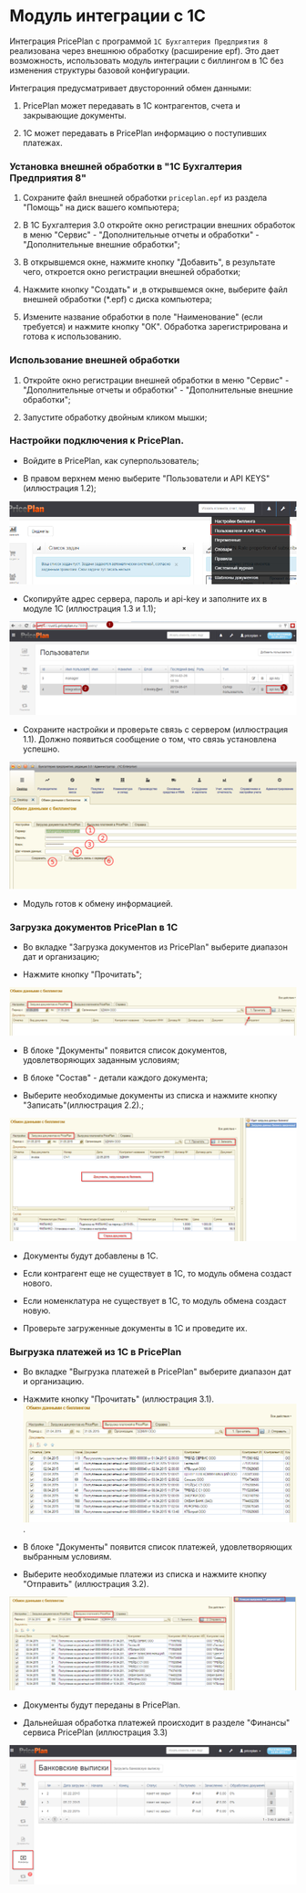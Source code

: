 # Модуль интеграции с 1С

Интеграция PricePlan c программой `1C Бухгалтерия Предприятия 8` реализована через внешнюю обработку (расширение epf). Это дает возможность, использовать модуль интеграции с биллингом в 1С без изменения структуры базовой конфигурации.

Интеграция предусматривает двусторонний обмен данными:
1. PricePlan может передавать в 1С контрагентов, счета и закрывающие документы. 

2. 1С может передавать в PricePlan информацию о поступивших платежах. 

### Установка внешней обработки в "1C Бухгалтерия Предприятия 8"

1. Сохраните файл внешней обработки `priceplan.epf` из раздела "Помощь" на диск вашего компьютера;

2.  В 1С Бухгалтерия 3.0 откройте окно регистрации внешних обработок в меню "Сервис" - "Дополнительные отчеты и обработки" - "Дополнительные внешние обработки";

3. В открывшемся окне, нажмите кнопку "Добавить", в результате чего, откроется окно регистрации внешней обработки; 
4. Нажмите кнопку "Создать" и ,в открывшемся окне, выберите файл внешней обработки (*.epf) c диска компьютера;

5. Измените название обработки в поле "Наименование" (если требуется) и нажмите кнопку "ОК". Обработка зарегистрирована и готова к использованию.

### Использование внешней обработки
1. Откройте окно регистрации внешней обработки в меню "Сервис" - "Дополнительные отчеты и обработки" - "Дополнительные внешние обработки";

2. Запустите обработку двойным кликом мышки;


### Настройки подключения к PricePlan.

- Войдите в PricePlan, как суперпользователь;

- В правом верхнем меню выберите "Пользователи и API KEYS" (иллюстрация 1.2);


![иллюстрация 1.2](1c-12.png)

- Скопируйте адрес сервера, пароль и api-key и заполните их в модуле 1С (иллюстрация 1.3 и 1.1);

![иллюстрация 1.3](1c-13.png)

- Сохраните настройки и проверьте связь с сервером (иллюстрация 1.1). Должно появиться сообщение о том, что связь установлена успешно.


![иллюстрация 1.1](1c-11.png)


- Модуль готов к обмену информацией.

### Загрузка документов PricePlan в 1С

- Во вкладке "Загрузка документов из PricePlan" выберите диапазон дат и организацию;

- Нажмите кнопку "Прочитать";


![иллюстрация 2.1](1c-21.png)


- В блоке "Документы" появится список документов, удовлетворяющих заданным условиям;

- В блоке "Состав" - детали каждого документа;

- Выберите необходимые документы из списка и нажмите кнопку "Записать"(иллюстрация 2.2).;


![иллюстрация 2.2](1c-22.png)

- Документы будут добавлены в 1С.

- Если контрагент еще не существует в 1С, то модуль обмена создаст нового.

- Если номенклатура не существует в 1С, то модуль обмена создаст новую.

- Проверьте загруженные документы в 1С и проведите их.

### Выгрузка платежей из 1С в PricePlan

- Во вкладке "Выгрузка платежей в PricePlan" выберите диапазон дат и организацию.

- Нажмите кнопку "Прочитать" (иллюстрация 3.1).![иллюстрация 3.1](1c-31.png).

- В блоке "Документы" появится список платежей, удовлетворяющих выбранным условиям.

- Выберите необходимые платежи из списка и нажмите кнопку "Отправить" (иллюстрация 3.2).


![иллюстрация 3.2](1c-32.png)

- Документы будут переданы в PricePlan.

- Дальнейшая обработка платежей происходит в разделе "Финансы" сервиса PricePlan (иллюстрация 3.3)


![иллюстрация 3.3](1c-33.png)